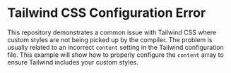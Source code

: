 # Tailwind CSS Configuration Error

This repository demonstrates a common issue with Tailwind CSS where custom styles are not being picked up by the compiler.  The problem is usually related to an incorrect `content` setting in the Tailwind configuration file.  This example will show how to properly configure the `content` array to ensure Tailwind includes your custom styles.